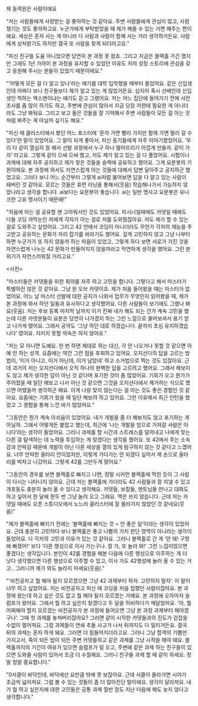 제 동력원은 사람이에요

"저는 사람들에게 사랑받는 걸 좋아하는 것 같아요. 주변 사람들에게 관심이 많고, 사람 챙기는 것도 좋아하고요. 누군가에게 부탁받았을 때 제가 해줄 수 있는 거면 해주는 편이에요. 세상은 혼자 사는 게 아니라 다 사람과 사람이 함께 사는 거라 생각하거든요. 사람에게 상처받기도 하지만 결국 또 사람을 찾게 되더라고요."

"피신 친구들 도움 아니었으면 당연히 본 과정 못 왔죠. 그리고 지금은 블랙홀 가긴 했지만 그래도 1년 가까이 본 과정을 유지할 수 있었던 이유도 저의 성장 스토리에 관심을 갖고 응원해 주시는 분들이 있었기 때문이에요."

"‘어떻게 모든 걸 다 알고 있나’라는 얘기를 대학 입학했을 때부터 들었어요. 같은 신입생인데 어쩌다 보니 친구들보다 제가 알고 있는 게 많았거든요. 심지어 혹시 선배인데 신입생인 척하는 엑스맨이냐는 얘기도 듣고 그랬어요. 저는 어느 집단에 들어가기 전에 사전 조사를 좀 많이 하기도 하고, 주변에 관심이 많아서 지금 당장 저한테 필요한 게 아니더라도 그냥 봐둬요. 그리고 보고 들은 것들을 잘 기억해서 주변 사람들이 모든 걸 아는 것처럼 봐주는 게 아닐까 싶기도 해요."

"피신 때 클러스터에서 봤던 어느 포스터에 ‘혼자 가면 빨리 가지만 함께 가면 멀리 갈 수 있다’란 말이 있었어요. 그 말이 되게 좋아서, 피신 동기들에게 자주 이야기했었어요. ‘우리 다 같이 열심히 잘 해서 선발 과정에서 누구 하나 떨어뜨리기 아깝게 만들자. 같이 가자’ 라고요. 그렇게 같이 으쌰 으쌰 했고, 저도 제가 알고 있는 걸 다 풀었어요. 시험이나 과제에 대해 자주 공지하고 제가 찾은 것들을 슬랙에 공유하고 했어요. 그게 요문봇의 기원이에요. 본 과정에 와서도 자연스럽게 아는 것들에 대해서 답변 달아주고 공지하곤 했었고요. 그러다 보니 어느 순간부터 그렇게 ai처럼 물어보면 답을 다 알고 있는 사람이 돼버린 것 같아요. 모르는 것들은 휴먼 러닝을 통해서(웃음) 학습해나가서 가능하지 않았나라고 생각을 합니다. ai보다는 요문봇이 좋습니다. ai는 일반 명사고 요문봇은 유니크한 고유 명사이기 때문에!"

"처음에 아는 걸 공유할 땐 고마워서인 것도 있었어요. 피시너일때에도 카뎃일 때에도 다들 코딩 까막눈인 저에게 각자가 아는 걸로 저를 도와줬잖아요. 저도 제가 할 수 있는 걸로 도와주고 싶었어요. 그리고 42 안에서 코딩이 아니더라도 무언가 각자의 재능을 주고받고 공유하는 문화가 자리 잡기를 바라기도 했어요. 깊게 고민하지 않고 그냥 나부터 하면 누군가가 또 하지 않을까 하는 마음이 있었고, 그렇게 하다 보면 서로가 가진 것을 자연스럽게 나누는 42 문화가 만들어지지 않을까라고 막연하게 생각을 했어요. 그런 분위기가 자연스러워질 거라고요."

<사진>

"마스터들은 카뎃들을 위한 회의를 자주 하고 고민을 합니다. 그렇다고 해서 마스터가 특별하진 않은 것 같아요. 그냥 원 오브 카뎃이죠. 제가 처음 들어왔을 때는 마스터가 없었어요. 어느 날 마스터 선발에 대한 공지가 나와서 업무가 무엇인지 읽어봤을 때, 제가 본 과정에 와서 하던 일들과 유사하다고 생각했어요. 다른 사람들이 보기에도 그랬나 봐요(웃음). 저는 후보 등록 마지막 날까지 이거 진짜 내가 해도 되는 건가 계속 고민을 했는데 다른 카뎃분들이 요문은 당연히 나가겠지 하는 그런 느낌으로 물어보셔서 용기 얻고 나가게 됐어요. 그래서 공약도 ‘그냥 하던 대로 하겠습니다. 끝까지 초심 유지하겠습니다’ 였어요. 지키지 못할 약속은 하지 않아요."

"저는 모 아니면 도예요. 한 번 하면 제대로 하는 대신, 각 안 나오거나 못할 것 같으면 아예 안 하는 성격. 요즘에는 약간 그런 점을 후회하고 있어요. 오지선다의 답을 고르는 방법이, ‘이거 아니고, 이거 아닌데, 이거 남았네’ 하고 소거법으로 찍는 것도 있잖아요. 근데 과거의 저는 오지선다에서 오직 하나의 완벽한 답을 고르려고 했어요. 그래서 해보지도 않고 제가 생각한 답이 아닌 것 같다며 포기한 것이 좀 많았어요. 기회가 오고 뭔가가 주어졌을 때 일단 해보고 나서 아닌 것 같으면 그것을 오지선다에서 제거하는 식으로 했으면 어땠을까 생각하곤 해요. 이게 나랑 맞지 않는다는 걸 아는 것도 좋은 경험인 것 같아요. 요즘에는 기회가 왔을 때 일단 해보려 하고 있어요. 그런 이유에서 최근 인턴을 했었고 그 경험을 통해 느낀 바가 많았어요."

"그동안은 뭔가 계속 아쉬움이 있었어요. 내가 개발을 좀 더 해보지도 않고 포기하는 게 아닐까. 그래서 어떻게든 붙잡고 했는데, 최근에 ‘나는 개발을 업으로 가져갈 사람은 아니다’라는 생각이 들었어요. 그러니 과제를 할 시간과 스트레스를 덜어내고 나에게 맞는 다른 걸 탐색하는 데 노력을 투입하는 게 맞겠다는 생각을 했어요. 또 42에서 주는 소속감과 안락감 때문에 개발이 아닌 다른 세상을 열의 있게 탐구하지 않는 것 같다고 느꼈어요. 너무 안락한 울타리 안이었지만, 이렇게 가다가는 안 되겠다 싶어서 제 손으로 울타리를 박차고 나갔어요. 그렇게 42를 그만두게 됐어요."

"그동안의 경우를 보면 블랙홀로 빠지고 나면, 정말 시커먼 블랙홀에 먹힌 듯이 그 사람이 다시는 나타나지 않아요. 근데 저는 블랙홀에 가더라도 42 사람들과 잘 지낼 수 있고 개포동도 충분히 놀러 올 수 있다고 생각해요. 카뎃들, 보칼들, 멘토님들 만나고 대화도 하고 싶어서 한 달에 한두 번 그냥 놀러 오고 그래요. 맥은 쓰지 않습니다. 근데 저는 카뎃일 때에도 오픈 스튜디오에서 노느라 클러스터에 잘 올라가지 않았던 것 같네요(웃음)"

"제가 블랙홀에 빠지기 전에는 ‘블랙홀에 빠지는 것 = 안 좋은 일’이라는 생각이 있었어요. 근데 충분히 고민하다 보니 블랙홀은 좋고 나쁨의 가치 판단 영역이 아니라는 생각이 들었어요. 다 각자의 고민과 이유가 있는 것 같아요. 그러니 블랙홀로 간 게 ‘안 돼! 구멍에 빠졌어!’ 보다 ‘다른 행성으로 이사 가는구나. 잘 가, 또 놀러 와!’ 그런 느낌이었으면 좋겠다는 생각입니다. 본인이 42를 경험을 해본 다음에 다른 행성으로 이주하는 게 더 낫다 생각했으면 다른 행성으로 이주할 수 있고, 이사 가도 42행성에 놀러 올 수 있는 거고.. 그러니까 제가 와도 놀라지 마세요(웃음)."

"'비전공자고 뭘 해야 될지 모르겠으면 그냥 42 과제부터 하자. 고민하지 말자’. 이 말이 너무 하고 싶었어요. 저는 비전공자고 피신 때 코딩을 처음 접했던 사람이잖아요. 본 과정에 왔는데 하고 싶은 것도 없고 뭘 해야 될지 모르겠는 거예요. 본 과정에 오자마자 슬럼프가 왔어요. 그래서 뭘 하고 싶은지 찾겠다고 두 달을 허비하다가 깨달았어요. ‘아, 뭘 어찌해야 할지 모르겠는 비전공자가 본 과정에 들어오면 그냥 본 과정 과제부터 해야겠구나’. 그때 첫 과제를 놓쳐버리잖아요? 그러면 같이 시작한 카뎃들과의 진도가 걷잡을 수없이 멀어져요. 그럼 과제들이 연쇄 추돌 사고가 나서 뒤까지도 다 밀리거든요. 결국 뒤의 과제는 혼자 하게 돼요. 그러면 더 힘들어지더라고요. 그러니 그냥 합격의 기쁨만 가지고서, 죽이 되든 밥이 되든 주변 카뎃들하고 같은 과제를 그냥 시작을 해야 돼요. 블랙홀까지의 기간이 여유가 있으면 슬럼프가 덜 오고, 주변에 같은 과제 하는 친구들이 있으면 도와줄 사람이 있어서 조금 더 수월해요. 그러니 친구들 과제 할 때 같이 하세요. 정말 정말 중요합니다."

"0서클이 바닥인데, 바닥에선 요만큼 밖에 못 보잖아요. 근데 서클이 올라가면 시야가 조금씩 넓어져요. 그럼 볼 수 있는 것들이 좀 더 많아진단 말이에요. 생각이 달라져요. 내가 뭘 하고 싶은지에 대한 고민들은 공통 과제 절반 정도 지난 다음에 해도 늦지 않다고 생각합니다."
